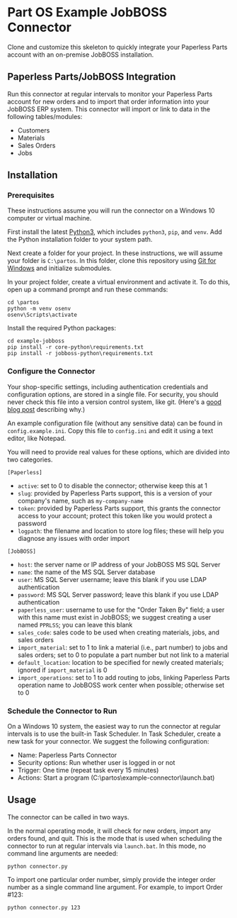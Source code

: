 Part OS Example JobBOSS Connector
=================================

Clone and customize this skeleton to quickly integrate your Paperless Parts account with an on-premise JobBOSS installation.

Paperless Parts/JobBOSS Integration
-----------------------------------

Run this connector at regular intervals to monitor your Paperless Parts account for new orders and to import that order information into your JobBOSS ERP system. This connector will import or link to data in the following tables/modules:

* Customers
* Materials
* Sales Orders
* Jobs

Installation
------------

### Prerequisites

These instructions assume you will run the connector on a Windows 10 computer or virtual machine.

First install the latest [Python3](https://www.python.org/downloads/), which
includes `python3`, `pip`, and `venv`. Add the Python installation folder to
your system path.

Next create a folder for your project. In these instructions, we will assume your folder is `C:\partos`. In this folder, clone this repository using [Git for Windows](https://git-scm.com/download/win) and initialize submodules.

In your project folder, create a virtual environment and activate it. To do this, open up a command prompt and run these commands:

    cd \partos
    python -m venv osenv
    osenv\Scripts\activate

Install the required Python packages:

    cd example-jobboss
    pip install -r core-python\requirements.txt
    pip install -r jobboss-python\requirements.txt

### Configure the Connector

Your shop-specific settings, including authentication credentials and configuration options, are stored in a single file. For security, you should never check this file into a version control system, like git. (Here's a [good blog post](https://johnresig.com/blog/keeping-passwords-in-source-control/) describing why.)

An example configuration file (without any sensitive data) can be found in `config.example.ini`. Copy this file to `config.ini` and edit it using a text editor, like Notepad.

You will need to provide real values for these options, which are divided into two categories.

`[Paperless]`

* `active`: set to 0 to disable the connector; otherwise keep this at 1
* `slug`: provided by Paperless Parts support, this is a version of your company's name, such as `my-company-name`
* `token`: provided by Paperless Parts support, this grants the connector access to your account; protect this token like you would protect a password
* `logpath`: the filename and location to store log files; these will help you diagnose any issues with order import

`[JobBOSS]`

* `host`: the server name or IP address of your JobBOSS MS SQL Server
* `name`: the name of the MS SQL Server database
* `user`: MS SQL Server username; leave this blank if you use LDAP authentication
* `password`: MS SQL Server password; leave this blank if you use LDAP authentication
* `paperless_user`: username to use for the "Order Taken By" field; a user with this name must exist in JobBOSS; we suggest creating a user named `PPRLSS`; you can leave this blank
* `sales_code`: sales code to be used when creating materials, jobs, and sales orders
* `import_material`: set to 1 to link a material (i.e., part number) to jobs and sales orders; set to 0 to populate a part number but not link to a material
* `default_location`: location to be specified for newly created materials; ignored if `import_material` is 0
* `import_operations`: set to 1 to add routing to jobs, linking Paperless Parts operation name to JobBOSS work center when possible; otherwise set to 0

### Schedule the Connector to Run

On a Windows 10 system, the easiest way to run the connector at regular intervals is to use the built-in Task Scheduler. In Task Scheduler, create a new task for your connector. We suggest the following configuration:

* Name: Paperless Parts Connector
* Security options: Run whether user is logged in or not
* Trigger: One time (repeat task every 15 minutes)
* Actions: Start a program (C:\partos\example-connector\launch.bat)



Usage
-----

The connector can be called in two ways.

In the normal operating mode, it will check for new orders, import any orders found, and quit. This is the mode that is used when scheduling the connector to run at regular intervals via `launch.bat`. In this mode, no command line arguments are needed:

    python connector.py

To import one particular order number, simply provide the integer order number as a single command line argument. For example, to import Order #123:

    python connector.py 123
